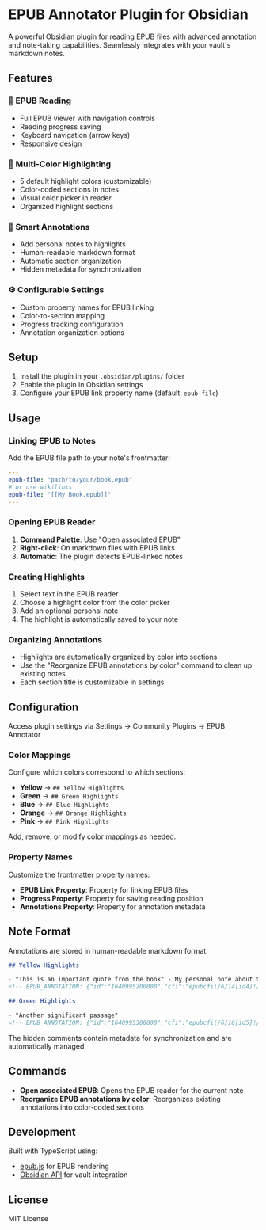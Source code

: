 # EPUB Annotator Plugin for Obsidian

A powerful Obsidian plugin for reading EPUB files with advanced annotation and note-taking capabilities. Seamlessly integrates with your vault's markdown notes.

## Features

### 📖 EPUB Reading
- Full EPUB viewer with navigation controls
- Reading progress saving
- Keyboard navigation (arrow keys)
- Responsive design

### 🎨 Multi-Color Highlighting
- 5 default highlight colors (customizable)
- Color-coded sections in notes
- Visual color picker in reader
- Organized highlight sections

### 📝 Smart Annotations
- Add personal notes to highlights
- Human-readable markdown format
- Automatic section organization
- Hidden metadata for synchronization

### ⚙️ Configurable Settings
- Custom property names for EPUB linking
- Color-to-section mapping
- Progress tracking configuration
- Annotation organization options

## Setup

1. Install the plugin in your `.obsidian/plugins/` folder
2. Enable the plugin in Obsidian settings
3. Configure your EPUB link property name (default: `epub-file`)

## Usage

### Linking EPUB to Notes

Add the EPUB file path to your note's frontmatter:

```yaml
---
epub-file: "path/to/your/book.epub"
# or use wikilinks
epub-file: "[[My Book.epub]]"
---
```

### Opening EPUB Reader

1. **Command Palette**: Use "Open associated EPUB"
2. **Right-click**: On markdown files with EPUB links
3. **Automatic**: The plugin detects EPUB-linked notes

### Creating Highlights

1. Select text in the EPUB reader
2. Choose a highlight color from the color picker
3. Add an optional personal note
4. The highlight is automatically saved to your note

### Organizing Annotations

- Highlights are automatically organized by color into sections
- Use the "Reorganize EPUB annotations by color" command to clean up existing notes
- Each section title is customizable in settings

## Configuration

Access plugin settings via Settings → Community Plugins → EPUB Annotator

### Color Mappings

Configure which colors correspond to which sections:

- **Yellow** → `## Yellow Highlights`
- **Green** → `## Green Highlights`  
- **Blue** → `## Blue Highlights`
- **Orange** → `## Orange Highlights`
- **Pink** → `## Pink Highlights`

Add, remove, or modify color mappings as needed.

### Property Names

Customize the frontmatter property names:

- **EPUB Link Property**: Property for linking EPUB files
- **Progress Property**: Property for saving reading position
- **Annotations Property**: Property for annotation metadata

## Note Format

Annotations are stored in human-readable markdown format:

```markdown
## Yellow Highlights

- "This is an important quote from the book" - My personal note about this passage
<!-- EPUB_ANNOTATION: {"id":"1640995200000","cfi":"epubcfi(/6/14[id4]!/4/2/2/2[id4]/2/1:0)","text":"This is an important quote from the book","color":"#ffeb3b","note":"My personal note about this passage","timestamp":1640995200000} -->

## Green Highlights

- "Another significant passage"
<!-- EPUB_ANNOTATION: {"id":"1640995300000","cfi":"epubcfi(/6/16[id5]!/4/2/2/4[id5]/2/1:0)","text":"Another significant passage","color":"#4caf50","timestamp":1640995300000} -->
```

The hidden comments contain metadata for synchronization and are automatically managed.

## Commands

- **Open associated EPUB**: Opens the EPUB reader for the current note
- **Reorganize EPUB annotations by color**: Reorganizes existing annotations into color-coded sections

## Development

Built with TypeScript using:
- [epub.js](http://epubjs.org/) for EPUB rendering
- [Obsidian API](https://docs.obsidian.md/Reference/TypeScript+API/Reference) for vault integration

## License

MIT License
